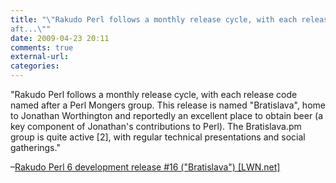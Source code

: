 ```yaml
---
title: "\"Rakudo Perl follows a monthly release cycle, with each release code named
aft...\""
date: 2009-04-23 20:11
comments: true
external-url:
categories:
---
```

"Rakudo Perl follows a monthly release cycle, with each release code named after a Perl Mongers group. This release is named "Bratislava", home to Jonathan Worthington and reportedly an excellent place to obtain beer (a key component of Jonathan's contributions to Perl). The Bratislava.pm group is quite active [2], with regular technical presentations and social gatherings."

–[Rakudo Perl 6 development release #16 ("Bratislava") [LWN.net]][1]

  [1]: http://lwn.net/Articles/329778/
